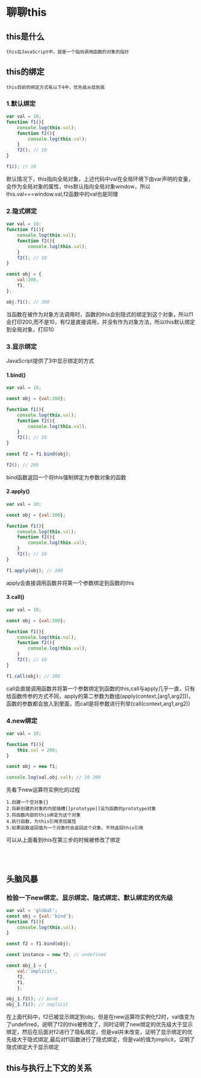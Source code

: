 # 聊聊this

## this是什么

    this在JavaScript中，就是一个指向调用函数的对象的指针

## this的绑定

    this目前的绑定方式有以下4中，优先级从低到高

### 1.默认绑定

```JavaScript
var val = 10;
function f1(){
    console.log(this.val);
    function f2(){
        console.log(this.val);
    }
    f2(); // 10
}

f1(); // 10 
```

默认情况下，this指向全局对象，上述代码中val在全局环境下由var声明的变量，会作为全局对象的属性，this默认指向全局对象window，所以this.val===window.val,f2函数中的val也是同理


### 2.隐式绑定


```JavaScript
var val = 10;
function f1(){
    console.log(this.val);
    function f2(){
        console.log(this.val);
    }
    f2(); // 10
}

const obj = {
    val:200,
    f1,
};

obj.f1(); // 200
```
当函数在被作为对象方法调用时，函数的this会别隐式的绑定到这个对象，所以f1会打印200,而不是10，有f2是直接调用，并没有作为对象方法，所以this默认绑定到全局对象，打印10

### 3.显示绑定

JavaScript提供了3中显示绑定的方式

#### 1.bind()

```JavaScript
var val = 10;

const obj = {val:200};

function f1(){
    console.log(this.val);
    function f2(){
        console.log(this.val);
    }
    f2(); // 10
}

const f2 = f1.bind(obj);

f2(); // 200

```
bind函数返回一个将this强制绑定为参数对象的函数

#### 2.apply()

```JavaScript
var val = 10;

const obj = {val:200};

function f1(){
    console.log(this.val);
    function f2(){
        console.log(this.val);
    }
    f2(); // 10
}

f1.apply(obj); // 200

```
apply会直接调用函数并将第一个参数绑定到函数的this

#### 3.call()

```JavaScript
var val = 10;

const obj = {val:200};

function f1(){
    console.log(this.val);
    function f2(){
        console.log(this.val);
    }
    f2(); // 10
}

f1.call(obj); // 200

```
call会直接调用函数并将第一个参数绑定到函数的this,call与apply几乎一直，只有给函数传参的方式不同，apply的第二参数为数组(apply(context,[arg1,arg2]))，函数的参数都会放入到里面，而call是将参数进行列举(call(context,arg1,arg2))

### 4.new绑定

```JavaScript
var val = 10;

function f1(){
    this.val = 200;
}

const obj = new f1;

console.log(val,obj.val); // 10 200
```
先看下new运算符实例化的过程
    
    1.创建一个空对象{}
    2.将新创建的对象的内部插槽[[prototype]]设为函数的prototype对象
    3.将函数内部的this绑定为这个对象
    4.执行函数，为this引用添加属性
    5.如果函数返回值为一个对象时会返回这个对象，不然返回this引用

可以从上面看到this在第三步的时候被修改了绑定

  
<br/>
<br/>

## 头脑风暴

### 检验一下new绑定、显示绑定、隐式绑定、默认绑定的优先级

```JavaScript
var val = 'global';
const obj = {val:'bind'};
function f1(){
    console.log(this.val);
}

const f2 = f1.bind(obj);

const instance = new f2; // undefined

const obj_1 = {
    val:'implicit',
    f2,
    f1,
    };

obj_1.f2(); // bind
obj_1.f1(); // implicit
```

在上面代码中，f2已被显示绑定到obj，但是在new运算符实例化f2时，val值变为了undefined，说明了f2的this被修改了，同时证明了new绑定的优先级大于显示绑定，然后在后面对f2进行了隐私绑定，但是val并未改变，证明了显示绑定的优先级大于隐式绑定,最后对f1函数进行了隐式绑定，但是val的值为implicit，证明了隐式绑定大于显示绑定

## this与执行上下文的关系